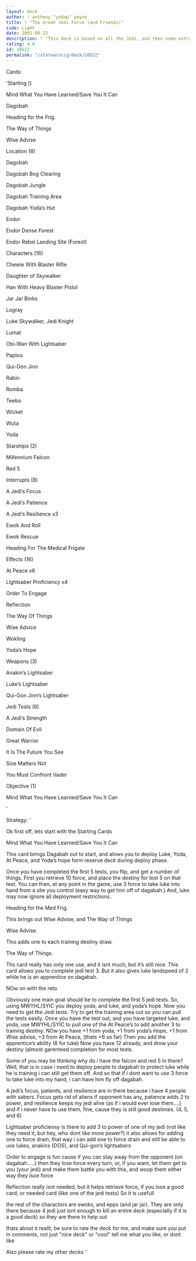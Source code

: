 ```yaml
---
layout: deck
author: ! anthony "yodap" payne
title: ! "The Great Jedi Force (and Friends)"
side: Light
date: 2001-08-22
description: ! "This deck is based on all the Jedi, and then some extra friends to help out"
rating: 4.0
id: 18522
permalink: "/starwarsccg/deck/18522"
---
```

Cards: 

'Starting ()

Mind What You Have Learned/Save You It Can 

Dagobah 

Heading for the Frig.

The Way of Things

Wise Advise


Location (8)

Dagobah 

Dagobah Bog Clearing 

Dagobah Jungle 

Dagobah Training Area 

Dagobah Yoda’s Hut 

Endor 

Endor Dense Forest 

Endor Rebel Landing Site (Forest) 


Characters (16)

Chewie With Blaster Rifle 

Daughter of Skywalker 

Han With Heavy Blaster Pistol 

Jar Jar Binks 

Logray 

Luke Skywalker, Jedi Knight 

Lumat 

Obi-Wan With Lightsaber 

Paploo 

Qui-Gon Jinn 

Rabin 

Romba 

Teebo 

Wicket 

Wuta 

Yoda 


Starships (2)

Millennium Falcon 

Red 5 


Interrupts (8)

A Jedi’s Focus 

A Jedi’s Patience 

A Jedi’s Resilience  x3

Ewok And Roll 

Ewok Rescue 

Heading For The Medical Frigate 


Effects (16)

At Peace  x6

Lightsaber Proficiency  x4

Order To Engage 

Reflection 

The Way Of Things 

Wise Advice 

Wokling 

Yoda’s Hope 


Weapons (3)

Anakin’s Lightsaber 

Luke’s Lightsaber 

Qui-Gon Jinn’s Lightsaber 


Jedi Tests (6)

A Jedi’s Strength 

Domain Of Evil 

Great Warrior 

It Is The Future You See 

Size Matters Not 

You Must Confront Vader 


Objective (1)

Mind What You Have Learned/Save You It Can 

'

Strategy: '

Ok first off, lets start with the Starting Cards


Mind What You Have Learned/Save You It Can

This card brings Dagabah out to start, and alows you to deploy Luke, Yoda, At Peace, and Yoda’s hope form reserve deck during deploy phase.

Once you have completed the first 5 tests, you flip, and get a number of things. First you retrieve 10 force, and place the destiny for test 5 on that test. You can then, at any point in the game, use 3 force to take luke into hand from a site you control (easy way to get him off of dagabah.) And, luke may now ignore all deployment restrictions.


Heading for the Med Frig.

This brings out Wise Advise, and The Way of Things


Wise Advise.

This adds one to each training destiny draw.


The Way of Things.

Ths card really has only one use, and it isnt much, but it’s still nice. This card allows you to complete jedi test 3. But it also gives luke landspeed of 2 while he is an apprentice on dagabah.


NOw on with the reto


Obviously one main goal should be to complete the first 5 jedi tests. So, using MWYHL/SYIC you deploy yoda, and luke, and yoda’s hope. Now you need to get the Jedi tests. Try to get the training area out so you can pull the tests easily. Once you have the test out, and you have targeted luke, and yoda, use MWYHL/SYIC to pull one of the At Peace’s to add another 3 to training destiny. NOw you have +1 from yoda, +1 from yoda’s Hope, +1 from Wise advise, +3 from At Peace, (thats +6 so far) Then you add the apprentice’s ability (6 for luke) Now you have 12 already, and drow your destiny (almost garenteed completion for most tests.


Some of you may be thinking why do i have the falcon and red 5 in there? Well, that is in case i need to deploy people to dagabah to protect luke while he is training i can still get them off. And so that if i dont want to use 3 force to take luke into my hand, i can have him fly off dagabah.


A jedi’s focus, patients, and resilience are in there because i have 4 people with sabers. Focus gets rid of aliens if opponent has any, patience adds 2 to power, and resilience keeps my jedi alive (as if i would ever lose them....) and if i never have to use them, fine, cause they is still good destinies. (4, 5, and 6)


Lightsaber proficiensy is there to add 3 to power of one of my jedi (not like they need it, but hey, who dont like more power?) it also allows for adding one to force drain, that way i can add one to force drain and still be able to use lukes, anakins (DOS), and Qui-gon’s lightsabers


Order to engage is fun cause if you can stay away from the opponent (on dagabah.....) then they lose force every turn, or, if you want, let them get to you (your jedi) and make them battle you with this, and woop them either way they lsoe force


Reflection really isnt needed, but it helps retrieve force, if you lose a good card, or needed card (like one of the jedi tests) So it is usefull


the rest of the charactors are ewoks, and epps (and jar jar). They are only there because 4 jedi just isnt enough to kill an entire deck (especially if it is a good deck) so they are there to help out


thats about it reallt, be sure to rate the deck for me, and make sure you put in comments, not just "nice deck" or "cool" tell me what you like, or dont like


Also please rate my other decks '
